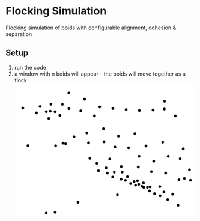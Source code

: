 # Flocking Simulation

Flocking simulation of boids with configurable alignment, cohesion & separation  

## Setup
1. run the code
2. a window with n boids will appear - the boids will move together as a flock
![](images/example.png)